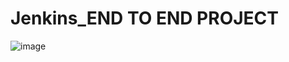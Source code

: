 # Jenkins_END TO END PROJECT





















![image](https://github.com/gundreyogeshreddy/Jenkins-End-To-End-Project/assets/136956748/907d7326-50db-421f-9cb3-ff7fd6810dde)





















